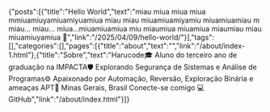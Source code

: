 {"posts":[{"title":"Hello World","text":"miau miua miua miua mmiuamiuyamiuamiyuamiua miau miau miuamiuamiyamiu miuamiuamiau m miau… miau… miua…miuamiuamiua miu miaumiua miuamiua miaumiau miau miuamiuyamiua 💫","link":"/2025/04/09/hello-world/"}],"tags":[],"categories":[],"pages":[{"title":"about","text":"","link":"/about/index-1.html"},{"title":"Sobre","text":"Harucode🎓 Aluno do terceiro ano de graduação na IMPACTA🛡️ Explorando Segurança de Sistemas e Análise de Programas⚙️ Apaixonado por Automação, Reversão, Exploração Binária e ameaças APT📍 Minas Gerais, Brasil Conecte-se comigo 💻 GitHub","link":"/about/index.html"}]}